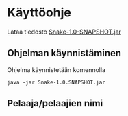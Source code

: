 # Käyttöohje
Lataa tiedosto [Snake-1.0-SNAPSHOT.jar](https://github.com/hallssus/omt-harjoitustyo/releases)

## Ohjelman käynnistäminen

Ohjelma käynnistetään komennolla

	java -jar Snake-1.0.SNAPSHOT.jar

## Pelaaja/pelaajien nimi
